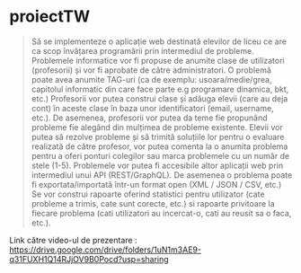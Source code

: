 # proiectTW
> Să se implementeze o aplicație web destinată elevilor de liceu ce are ca scop învățarea programării prin intermediul de probleme. Problemele informatice vor fi propuse de anumite clase de utilizatori (profesorii) și vor fi aprobate de către administratori. O problemă poate avea anumite TAG-uri (ca de exemplu: usoara/medie/grea, capitolul informatic din care face parte e.g programare dinamica, bkt, etc.) Profesorii vor putea construi clase și adăuga elevii (care au deja cont) în aceste clase în baza unor identificatori (email, username, etc.). De asemenea, profesorii vor putea da teme fie propunând probleme fie alegând din mulțimea de probleme existente. Elevii vor putea să rezolve probleme și să trimită soluțiile lor pentru o evaluare realizată de către profesor, vor putea comenta la o anumita problema pentru a oferi ponturi colegilor sau marca problemele cu un număr de stele (1-5). Problemele vor putea fi accesibile altor aplicații web prin intermediul unui API (REST/GraphQL). De asemenea o problema poate fi exportata/importată într-un format open (XML / JSON / CSV, etc.) Se vor construi rapoarte oferind statistici pentru utilizator (cate probleme a trimis, cate sunt corecte, etc.) si rapoarte privitoare la fiecare problema (cati utilizatori au incercat-o, cati au reusit sa o faca, etc.).

Link către video-ul de prezentare : https://drive.google.com/drive/folders/1uN1m3AE9-q31FUXH1Q14RJjOV9B0Pocd?usp=sharing 
